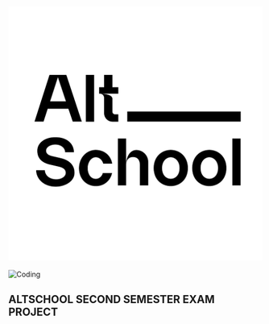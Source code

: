 ![ALTSCHOOL](images/alt.png)

<img align="center" width="100" alt="Coding" src="https://keep.google.com/u/0/media/v2/1OvLhEWhTph1EGn02LU43S6rnprTVXPJee5zVuCCGhX77nWzGZreDAQ4NU3FWi5M/1oirAmYcvy-VZ-VzHCKpFdgEd-9DlD0BPa-peWnbm-ugUg03yoCx2ziOgUndu1A?sz=512&accept=image%2Fgif%2Cimage%2Fjpeg%2Cimage%2Fjpg%2Cimage%2Fpng%2Cimage%2Fwebp">




## ALTSCHOOL SECOND SEMESTER EXAM PROJECT
